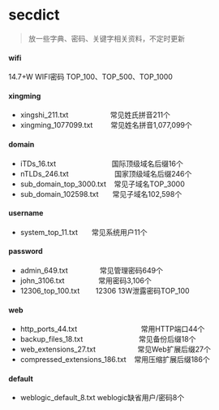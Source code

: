 # secdict

> 放一些字典、密码、关键字相关资料，不定时更新

#### wifi

14.7+W WIFI密码 TOP_100、TOP_500、TOP_1000

#### xingming

- xingshi_211.txt &nbsp;&nbsp;&nbsp;&nbsp;&nbsp;&nbsp;&nbsp;&nbsp;&nbsp;&nbsp;&nbsp;&nbsp;&nbsp;&nbsp;&nbsp;&nbsp;&nbsp;&nbsp;&nbsp;&nbsp;常见姓氏拼音211个
- xingming_1077099.txt &nbsp;&nbsp;&nbsp;&nbsp;&nbsp;&nbsp;&nbsp;&nbsp;常见姓名拼音1,077,099个

#### domain

- iTDs_16.txt &nbsp;&nbsp;&nbsp;&nbsp;&nbsp;&nbsp;&nbsp;&nbsp;&nbsp;&nbsp;&nbsp;&nbsp;&nbsp;&nbsp;&nbsp;&nbsp;&nbsp;&nbsp;&nbsp;&nbsp;&nbsp;&nbsp;&nbsp;&nbsp;&nbsp;&nbsp;&nbsp;国际顶级域名后缀16个
- nTLDs_246.txt &nbsp;&nbsp;&nbsp;&nbsp;&nbsp;&nbsp;&nbsp;&nbsp;&nbsp;&nbsp;&nbsp;&nbsp;&nbsp;&nbsp;&nbsp;&nbsp;&nbsp;&nbsp;&nbsp;&nbsp;&nbsp;&nbsp;国家顶级域名后缀246个
- sub_domain_top_3000.txt &nbsp;&nbsp;&nbsp;常见子域名TOP_3000
- sub_domain_102598.txt &nbsp;&nbsp;&nbsp;&nbsp;&nbsp;&nbsp;常见子域名102,598个

#### username

- system_top_11.txt &nbsp;&nbsp;&nbsp;&nbsp;&nbsp;&nbsp;常见系统用户11个

#### password

- admin_649.txt &nbsp;&nbsp;&nbsp;&nbsp;&nbsp;&nbsp;&nbsp;&nbsp;&nbsp;&nbsp;&nbsp;&nbsp;&nbsp;&nbsp;&nbsp;常见管理密码649个
- john_3106.txt &nbsp;&nbsp;&nbsp;&nbsp;&nbsp;&nbsp;&nbsp;&nbsp;&nbsp;&nbsp;&nbsp;&nbsp;&nbsp;&nbsp;&nbsp;&nbsp;常用密码3,106个
- 12306_top_100.txt &nbsp;&nbsp;&nbsp;&nbsp;&nbsp;&nbsp;&nbsp;12306 13W泄露密码TOP_100


#### web

- http_ports_44.txt &nbsp;&nbsp;&nbsp;&nbsp;&nbsp;&nbsp;&nbsp;&nbsp;&nbsp;&nbsp;&nbsp;&nbsp;&nbsp;&nbsp;&nbsp;&nbsp;&nbsp;&nbsp;&nbsp;&nbsp;&nbsp;&nbsp;&nbsp;&nbsp;&nbsp;&nbsp;&nbsp;&nbsp;&nbsp;&nbsp;&nbsp;常用HTTP端口44个
- backup_files_18.txt &nbsp;&nbsp;&nbsp;&nbsp;&nbsp;&nbsp;&nbsp;&nbsp;&nbsp;&nbsp;&nbsp;&nbsp;&nbsp;&nbsp;&nbsp;&nbsp;&nbsp;&nbsp;&nbsp;&nbsp;&nbsp;&nbsp;&nbsp;&nbsp;&nbsp;&nbsp;&nbsp;常见备份后缀18个
- web_extensions_27.txt &nbsp;&nbsp;&nbsp;&nbsp;&nbsp;&nbsp;&nbsp;&nbsp;&nbsp;&nbsp;&nbsp;&nbsp;&nbsp;&nbsp;&nbsp;&nbsp;&nbsp;&nbsp;&nbsp;&nbsp;常见Web扩展后缀27个
- compressed_extensions_186.txt &nbsp;&nbsp;&nbsp;常用压缩扩展后缀186个

#### default

- weblogic_default_8.txt  weblogic缺省用户/密码8个